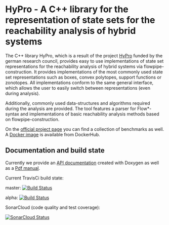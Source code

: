 # HyPro - A C++ library for the representation of state sets for the reachability analysis of hybrid systems

The C++ library HyPro, which is a result of the project [HyPro](https://ths.rwth-aachen.de/research/projects/hypro/) funded by the german research council, provides easy to use implementations of state set representations for the reachability analysis of hybrid systems via flowpipe-construction.
It provides implementations of the most commonly used state set representations such as boxes, convex polytopes, support functions or zonotopes.
All implementations conform to the same general interface, which allows the user to easily switch between representations (even during analysis).

Additionally, commonly used data-structures and algorithms required during the analysis are provided.
The tool features a parser for Flow*-syntax and implementations of basic reachability analysis methods based on flowpipe-construction.

On the [official project page](https://ths.rwth-aachen.de/research/projects/hypro/) you can find a collection of benchmarks as well.
A [Docker image](https://hub.docker.com/r/hypro/hypro/) is available from DockerHub.

## Documentation and build state

Currently we provide an <a href="https://hypro.github.io/hypro/html/index.html" target="_blank">API documentation</a> created with Doxygen as well as a [Pdf manual](https://ths.rwth-aachen.de/wp-content/uploads/sites/4/research/HyPro/manual.pdf).


Current TravisCi build state:

master: [![Build Status](https://travis-ci.org/hypro/hypro.svg?branch=master)](https://travis-ci.org/hypro/hypro)

alpha:  [![Build Status](https://travis-ci.org/hypro/hypro.svg?branch=alpha)](https://travis-ci.org/hypro/hypro)

SonarCloud (code quality and test coverage):

[![SonarCloud Status](https://sonarcloud.io/api/project_badges/measure?project=hypro&metric=alert_status)](https://sonarcloud.io/dashboard?id=hypro)
